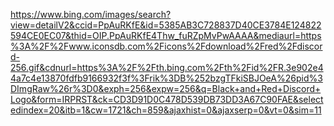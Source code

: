 https://www.bing.com/images/search?view=detailV2&ccid=PpAuRKfE&id=5385AB3C728837D40CE3784E124822594CE0EC07&thid=OIP.PpAuRKfE4Thw_fuRZpMvPwAAAA&mediaurl=https%3A%2F%2Fwww.iconsdb.com%2Ficons%2Fdownload%2Fred%2Fdiscord-256.gif&cdnurl=https%3A%2F%2Fth.bing.com%2Fth%2Fid%2FR.3e902e44a7c4e13870fdfb9166932f3f%3Frik%3DB%252bzgTFkiSBJOeA%26pid%3DImgRaw%26r%3D0&exph=256&expw=256&q=Black+and+Red+Discord+Logo&form=IRPRST&ck=CD3D91D0C478D539DB73DD3A67C90FAE&selectedindex=20&itb=1&cw=1721&ch=859&ajaxhist=0&ajaxserp=0&vt=0&sim=11
